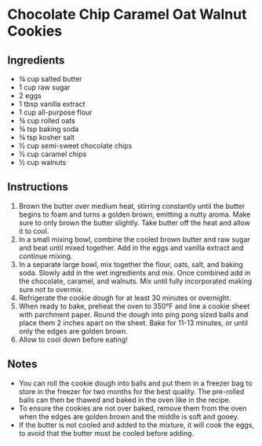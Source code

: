# Chocolate Chip Caramel Oat Walnut Cookies 

## Ingredients 

* ¾ cup salted butter   
* 1 cup raw sugar  
* 2 eggs  
* 1 tbsp vanilla extract   
* 1 cup all-purpose flour   
* ¾ cup rolled oats   
* ¾ tsp baking soda   
* ¾ tsp kosher salt  
* ½ cup semi-sweet chocolate chips   
* ½ cup caramel chips   
* ½ cup walnuts

## Instructions 

1. Brown the butter over medium heat, stirring constantly until the butter begins to foam and turns a golden brown, emitting a nutty aroma. Make sure to only brown the butter slightly. Take butter off the heat and allow it to cool.   
2. In a small mixing bowl, combine the cooled brown butter and raw sugar and beat until mixed together. Add in the eggs and vanilla extract and continue mixing.   
3. In a separate large bowl, mix together the flour, oats, salt, and baking soda. Slowly add in the wet ingredients and mix. Once combined add in the chocolate, caramel, and walnuts. Mix until fully incorporated making sure not to overmix.   
4. Refrigerate the cookie dough for at least 30 minutes or overnight.   
5. When ready to bake, preheat the oven to 350°F and line a cookie sheet with parchment paper. Round the dough into ping pong sized balls and place them 2 inches apart on the sheet. Bake for 11-13 minutes, or until only the edges are golden brown.   
6. Allow to cool down before eating\!

## Notes 

* You can roll the cookie dough into balls and put them in a freezer bag to store in the freezer for two months for the best quality. The pre-rolled balls can then be thawed and baked in the oven like in the recipe.   
* To ensure the cookies are not over baked, remove them from the oven when the edges are golden brown and the middle is soft and gooey.   
* If the butter is not cooled and added to the mixture, it will cook the eggs, to avoid that the butter must be cooled before adding. 

